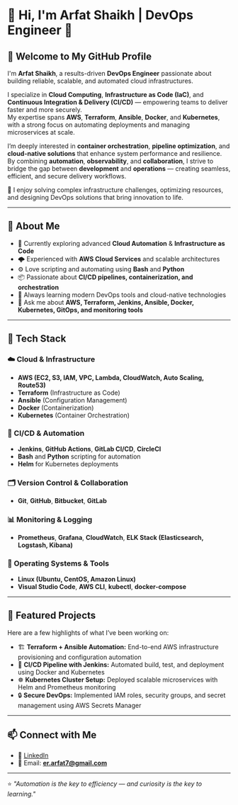 # 👋 Hi, I'm Arfat Shaikh | DevOps Engineer 🚀  

## 👋 Welcome to My GitHub Profile  

I'm **Arfat Shaikh**, a results-driven **DevOps Engineer** passionate about building reliable, scalable, and automated cloud infrastructures.  

I specialize in **Cloud Computing**, **Infrastructure as Code (IaC)**, and **Continuous Integration & Delivery (CI/CD)** — empowering teams to deliver faster and more securely.  
My expertise spans **AWS**, **Terraform**, **Ansible**, **Docker**, and **Kubernetes**, with a strong focus on automating deployments and managing microservices at scale.  

I’m deeply interested in **container orchestration**, **pipeline optimization**, and **cloud-native solutions** that enhance system performance and resilience.  
By combining **automation**, **observability**, and **collaboration**, I strive to bridge the gap between **development** and **operations** — creating seamless, efficient, and secure delivery workflows.  

🚀 I enjoy solving complex infrastructure challenges, optimizing resources, and designing DevOps solutions that bring innovation to life.
  


---

## 🧠 About Me  
- 🔭 Currently exploring advanced **Cloud Automation** & **Infrastructure as Code**  
- 🌩 Experienced with **AWS Cloud Services** and scalable architectures  
- ⚙️ Love scripting and automating using **Bash** and **Python**  
- 📦 Passionate about **CI/CD pipelines, containerization, and orchestration**  
- 🌱 Always learning modern DevOps tools and cloud-native technologies  
- 💬 Ask me about **AWS, Terraform, Jenkins, Ansible, Docker, Kubernetes, GitOps, and monitoring tools**  

---

## 🧰 Tech Stack

### ☁️ Cloud & Infrastructure
- **AWS (EC2, S3, IAM, VPC, Lambda, CloudWatch, Auto Scaling, Route53)**  
- **Terraform** (Infrastructure as Code)  
- **Ansible** (Configuration Management)  
- **Docker** (Containerization)  
- **Kubernetes** (Container Orchestration)

### 🔧 CI/CD & Automation
- **Jenkins**, **GitHub Actions**, **GitLab CI/CD**, **CircleCI**  
- **Bash** and **Python** scripting for automation  
- **Helm** for Kubernetes deployments  

### 🗂 Version Control & Collaboration
- **Git**, **GitHub**, **Bitbucket**, **GitLab**

### 📊 Monitoring & Logging
- **Prometheus**, **Grafana**, **CloudWatch**, **ELK Stack (Elasticsearch, Logstash, Kibana)**  

### 🧩 Operating Systems & Tools
- **Linux (Ubuntu, CentOS, Amazon Linux)**  
- **Visual Studio Code**, **AWS CLI**, **kubectl**, **docker-compose**

---

## 🚀 Featured Projects
Here are a few highlights of what I’ve been working on:
- 🏗️ **Terraform + Ansible Automation:** End-to-end AWS infrastructure provisioning and configuration automation  
- 🐳 **CI/CD Pipeline with Jenkins:** Automated build, test, and deployment using Docker and Kubernetes  
- ☸️ **Kubernetes Cluster Setup:** Deployed scalable microservices with Helm and Prometheus monitoring  
- 🔒 **Secure DevOps:** Implemented IAM roles, security groups, and secret management using AWS Secrets Manager  

---

## 📫 Connect with Me
- 💼 [LinkedIn](https://www.linkedin.com/in/en-arfatshaikh/)   
- 📧 Email: **er.arfat7@gmail.com**

---

⭐️ *"Automation is the key to efficiency — and curiosity is the key to learning."*  
